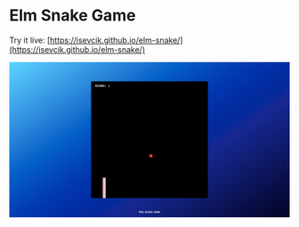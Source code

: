 # Elm Snake Game

Try it live: [https://isevcik.github.io/elm-snake/](https://isevcik.github.io/elm-snake/)

![Elm Snake Game](/docs/elm-snake.png?raw=true "Elm Snake Game")

